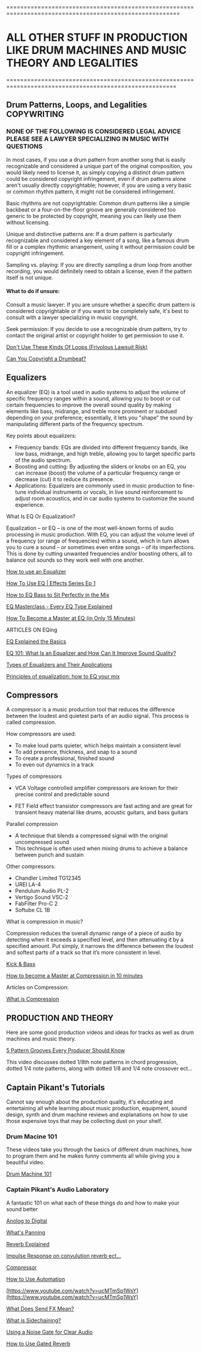========================================================================================================

# ALL OTHER STUFF IN PRODUCTION LIKE DRUM MACHINES AND MUSIC THEORY AND LEGALITIES 
=======================================================================================================

## Drum Patterns, Loops, and Legalities COPYWRITING

### NONE OF THE FOLLOWING IS CONSIDERED LEGAL ADVICE PLEASE SEE A LAWYER SPECIALIZING IN MUSIC WITH QUESTIONS

In most cases, if you use a drum pattern from another song that is easily recognizable and considered a unique part of the original composition, you would likely need to license it, as simply copying a distinct drum pattern could be considered copyright infringement, even if drum patterns alone aren't usually directly copyrightable; however, if you are using a very basic or common rhythm pattern, it might not be considered infringement. 

Basic rhythms are not copyrightable:
Common drum patterns like a simple backbeat or a four-on-the-floor groove are generally considered too generic to be protected by copyright, meaning you can likely use them without licensing. 

Unique and distinctive patterns are:
If a drum pattern is particularly recognizable and considered a key element of a song, like a famous drum fill or a complex rhythmic arrangement, using it without permission could be copyright infringement. 

Sampling vs. playing:
If you are directly sampling a drum loop from another recording, you would definitely need to obtain a license, even if the pattern itself is not unique. 

#### What to do if unsure:

Consult a music lawyer:
If you are unsure whether a specific drum pattern is considered copyrightable or if you want to be completely safe, it's best to consult with a lawyer specializing in music copyright. 

Seek permission:
If you decide to use a recognizable drum pattern, try to contact the original artist or copyright holder to get permission to use it. 


[Don't Use These Kinds Of Loops (Frivolous Lawsuit Risk)](https://www.youtube.com/watch?v=t9rRuk4oQ9A)

[Can You Copyright a Drumbeat?](https://lawyerdrummer.com/2018/04/can-copyright-drumbeat/#:~:text=unfortunately%2C%20no.,law%20before%20the%20other%20two.)

## Equalizers

An equalizer (EQ) is a tool used in audio systems to adjust the volume of specific frequency ranges within a sound, allowing you to boost or cut certain frequencies to improve the overall sound quality by making elements like bass, midrange, and treble more prominent or subdued depending on your preference; essentially, it lets you "shape" the sound by manipulating different parts of the frequency spectrum. 

Key points about equalizers:
- Frequency bands:
EQs are divided into different frequency bands, like low bass, midrange, and high treble, allowing you to target specific parts of the audio spectrum. 
- Boosting and cutting:
By adjusting the sliders or knobs on an EQ, you can increase (boost) the volume of a particular frequency range or decrease (cut) it to reduce its presence. 
- Applications:
Equalizers are commonly used in music production to fine-tune individual instruments or vocals, in live sound reinforcement to adjust room acoustics, and in car audio systems to customize the sound experience.

What Is EQ Or Equalization?

Equalization – or EQ – is one of the most well-known forms of audio processing in music production. With EQ, you can adjust the volume level of a frequency (or range of frequencies) within a sound, which in turn allows you to cure a sound – or sometimes even entire songs – of its imperfections. This is done by cutting unwanted frequencies and/or boosting others, all to balance out sounds so they work well with one another.

[How to use an Equalizer](https://www.youtube.com/playlist?list=PLq7JInvOn27-OkEx-A0CHkt4W7pufpAbR)

[How To Use EQ | Effects Series Ep 1](https://www.youtube.com/watch?v=haPftGbBv5A)

[How to EQ Bass to Sit Perfectly in the Mix](https://www.youtube.com/watch?v=GuCZplNeltM)

[EQ Masterclass - Every EQ Type Explained](https://www.youtube.com/watch?app=desktop&v=mk-bbzNkeJc&t=690s)

[How To Become a Master at EQ (in Only 15 Minutes)](https://www.youtube.com/watch?v=RIuqjFP2cHg)

ARTICLES ON EQing

[EQ Explained the Basics](https://www.armadamusic.com/university/music-production-articles/eq-explained-the-basics)

[EQ 101: What Is an Equalizer and How Can It Improve Sound Quality?](https://www.pcmag.com/how-to/eq-101-what-is-an-equalizer-and-how-can-it-improve-sound-quality)

[Types of Equalizers and Their Applications](https://www.sonarworks.com/blog/learn/types-of-equalizers-and-their-applications)

[Principles of equalization: how to EQ your mix](https://www.izotope.com/en/learn/principles-of-equalization.html?srsltid=AfmBOorY-KIZLdjv1l6ckYEx_yI9nc018hZkqiLLj5kTF3NlifaYqNkT)

## Compressors

A compressor is a music production tool that reduces the difference between the loudest and quietest parts of an audio signal. This process is called compression. 

How compressors are used: 
- To make loud parts quieter, which helps maintain a consistent level
- To add presence, thickness, and snap to a sound
- To create a professional, finished sound
- To even out dynamics in a track

Types of compressors

- VCA
Voltage controlled amplifier compressors are known for their precise control and predictable sound 
 
- FET
Field effect transistor compressors are fast acting and are great for transient heavy material like drums, acoustic guitars, and bass guitars 

Parallel compression 
- A technique that blends a compressed signal with the original uncompressed sound
- This technique is often used when mixing drums to achieve a balance between punch and sustain

Other compressors:  
- Chandler Limited TG12345
- UREI LA-4
- Pendulum Audio PL-2
- Vertigo Sound VSC-2
- FabFilter Pro-C 2
- Softube CL 1B

What is compression in music?

Compression reduces the overall dynamic range of a piece of audio by detecting when it exceeds a specified level, and then attenuating it by a specified amount. Put simply, it narrows the difference between the loudest and softest parts of a track so that it’s more consistent in level.

[Kick & Bass](https://www.youtube.com/watch?v=v9TBQ53KAyI)

[How to become a Master at Compression in 10 minutes](https://www.youtube.com/watch?v=booRjPgtIS4)

Articles on Compression:

[What is Compression](https://splice.com/blog/what-is-compression/)

[]()

[]()

[]()

[]()

[]()

[]()

[]()

[]()

[]()

[]()

[]()

## PRODUCTION AND THEORY

Here are some good production videos and ideas for tracks as well as drum machines and music theory.

[5 Pattern Grooves Every Producer Should Know](https://www.youtube.com/watch?v=jvrgRvmnTC0)

This video discusses dotted 1/8th note patterns in chord progression, dotted 1/4 note patterns, along with dotted 1/8 and 1/4 note crossover ect...

## Captain Pikant's Tutorials

Cannot say enough about the production quality, it's educating and entertaining all while learning about music production, equipment, sound design, synth and drum machine reviews and explanations on how to use those expensive toys that may be collecting dust on your shelf.  

### Drum Macine 101 

These videos take you through the basics of different drum machines, how to program them and he makes funny comments all while giving you a beautiful video.

[Drum Machine 101](https://youtube.com/playlist?list=PLN6bfDhoqzHV8QERJuNuQqyfOdhsL8oEU&si=RFKGVf1LOOKWo1zm)

### Captain Pikant's Audio Laboratory

A fantastic 101 on what each of these things do and how to make your sound better

[Anolog to Digital](https://www.youtube.com/watch?v=B3vihWLH9Sk)

[What's Panning](https://www.youtube.com/watch?v=dLIu4Ue82Lo)

[Reverb Explained](https://www.youtube.com/watch?v=0BzkgbNgkuU)

[Impulse Response on convulution reverb ect...](https://www.youtube.com/watch?v=d-1Zn1LvhB4)

[Compressor](https://www.youtube.com/watch?v=zc-of_7v2Ik)

[How to Use Automation](https://www.youtube.com/watch?v=dkmaQXGc3jQ)

[https://www.youtube.com/watch?v=ucMTmSp1WsY](https://www.youtube.com/watch?v=ucMTmSp1WsY)

[What Does Send FX Mean?](https://www.youtube.com/watch?v=9tucwBloiIU)

[What is Sidechaining?](https://www.youtube.com/watch?v=VliFpaOGY2A)

[Using a Noise Gate for Clear Audio](https://www.youtube.com/watch?v=n44ucyiTQNU)

[How to Use Gated Reverb](https://www.youtube.com/watch?v=FhkbI2dAphU)

